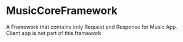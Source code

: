 # MusicCoreFramework
A Framework that contains only Request and Response for Music App. Client app is not part of this framework 
